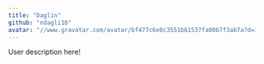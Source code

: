 ```yaml
---
title: "Daglin"
github: "ndagli16"
avatar: "//www.gravatar.com/avatar/bf477c6e8c3551b61537fa00b7f3ab7a?d=identicon"
---
```


User description here!

